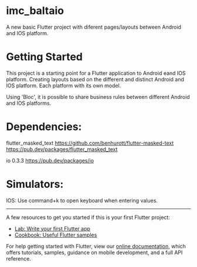 # imc_baltaio

A new basic Flutter project with diferent pages/layouts between Android and IOS platform.

# Getting Started

This project is a starting point for a Flutter application to Android eand IOS platform.
Creating layouts based on the different and distinct Android and IOS platform.
Each platform with its own model.

Using 'Bloc', it is possible to share business rules between different Android and IOS platforms.

# Dependencies:

flutter_masked_text
https://github.com/benhurott/flutter-masked-text
https://pub.dev/packages/flutter_masked_text

io 0.3.3
https://pub.dev/packages/io

# Simulators:

IOS: Use command+k to open keyboard when entering values.

-------------------------------------------------------------------------------------

A few resources to get you started if this is your first Flutter project:

- [Lab: Write your first Flutter app](https://flutter.dev/docs/get-started/codelab)
- [Cookbook: Useful Flutter samples](https://flutter.dev/docs/cookbook)

For help getting started with Flutter, view our
[online documentation](https://flutter.dev/docs), which offers tutorials,
samples, guidance on mobile development, and a full API reference.
